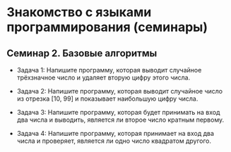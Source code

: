 # Знакомство с языками программирования (семинары)

## Семинар 2. Базовые алгоритмы

* Задача 1: Напишите программу, которая выводит случайное трёхзначное число и удаляет вторую цифру этого числа.

* Задача 2: Напишите программу, которая выводит случайное число из отрезка [10, 99] и показывает наибольшую цифру числа.

* Задача 3: Напишите программу, которая будет принимать на вход два числа и выводить, является ли второе число кратным первому.

* Задача 4: Напишите программу, которая принимает на вход два числа и проверяет, является ли одно число квадратом другого.